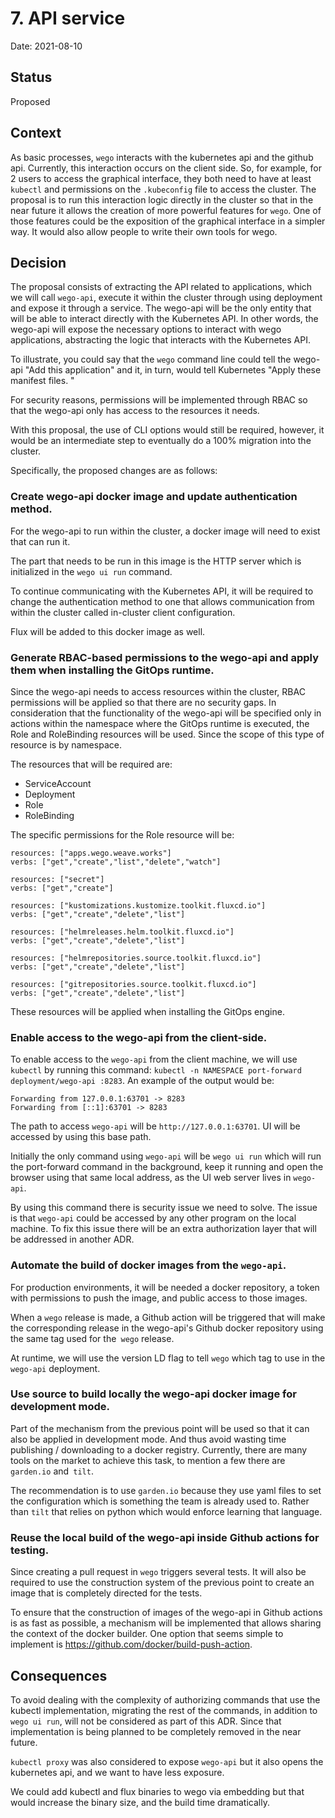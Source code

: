 # 7. API service

Date: 2021-08-10

## Status

Proposed

## Context

As basic processes, `wego` interacts with the kubernetes api and the github api. Currently, this interaction occurs on the client side. So, for example, for 2 users to access the graphical interface, they both need to have at least `kubectl` and permissions on the `.kubeconfig` file to access the cluster. The proposal is to run this interaction logic directly in the cluster so that in the near future it allows the creation of more powerful features for `wego`. One of those features could be the exposition of the graphical interface in a simpler way. It would also allow people to write their own tools for wego.

## Decision

The proposal consists of extracting the API related to applications, which we will call `wego-api`, execute it within the cluster through using deployment and expose it through a service. The wego-api will be the only entity that will be able to interact directly with the Kubernetes API. In other words, the wego-api will expose the necessary options to interact with wego applications, abstracting the logic that interacts with the Kubernetes API.

To illustrate, you could say that the `wego` command line could tell the wego-api "Add this application" and it, in turn, would tell Kubernetes "Apply these manifest files. "

For security reasons, permissions will be implemented through RBAC so that the wego-api only has access to the resources it needs.

With this proposal, the use of CLI options would still be required, however, it would be an intermediate step to eventually do
a 100% migration into the cluster.

Specifically, the proposed changes are as follows:

### Create wego-api docker image and update authentication method.

For the wego-api to run within the cluster, a docker image will need to exist that can run it.

The part that needs to be run in this image is the HTTP server which is initialized in the `wego ui run` command.

To continue communicating with the Kubernetes API, it will be required to change the authentication method to one that allows communication from within the cluster called in-cluster client configuration.

Flux will be added to this docker image as well.

### Generate RBAC-based permissions to the wego-api and apply them when installing the GitOps runtime.

Since the wego-api needs to access resources within the cluster, RBAC permissions will be applied so that there are no security gaps. In consideration that the functionality of the wego-api will be specified only in actions within the namespace where the GitOps runtime is executed, the Role and RoleBinding resources will be used. Since the scope of this type of resource is by namespace. 

The resources that will be required are:

- ServiceAccount
- Deployment
- Role
- RoleBinding

The specific permissions for the Role resource will be:

```
resources: ["apps.wego.weave.works"]
verbs: ["get","create","list","delete","watch"]

resources: ["secret"]
verbs: ["get","create"]

resources: ["kustomizations.kustomize.toolkit.fluxcd.io"]
verbs: ["get","create","delete","list"]

resources: ["helmreleases.helm.toolkit.fluxcd.io"]
verbs: ["get","create","delete","list"]

resources: ["helmrepositories.source.toolkit.fluxcd.io"]
verbs: ["get","create","delete","list"]

resources: ["gitrepositories.source.toolkit.fluxcd.io"]
verbs: ["get","create","delete","list"]
```

These resources will be applied when installing the GitOps engine.

### Enable access to the wego-api from the client-side.

To enable access to the `wego-api` from the client machine, we will use `kubectl` by running this command: `kubectl -n NAMESPACE port-forward deployment/wego-api :8283`. An example of the output would be: 
```
Forwarding from 127.0.0.1:63701 -> 8283
Forwarding from [::1]:63701 -> 8283
```

The path to access `wego-api` will be `http://127.0.0.1:63701`. UI will be accessed by using this base path. 

Initially the only command using `wego-api` will be `wego ui run` which will run the port-forward command in the background, keep it running and open the browser using that same local address, as the UI web server lives in `wego-api`.

By using this command there is security issue we need to solve. The issue is that `wego-api` could be accessed by any other program on the local machine. To fix this issue there will be an extra authorization layer that will be addressed in another ADR. 

### Automate the build of docker images from the `wego-api`.

For production environments, it will be needed a docker repository, a token with permissions to push the image, and public access to those images.

When a `wego` release is made, a Github action will be triggered that will make the corresponding release in the wego-api's Github docker repository using the same tag used for the` wego` release.

At runtime, we will use the version LD flag to tell `wego` which tag to use in the `wego-api` deployment.

### Use source to build locally the wego-api docker image for development mode.

Part of the mechanism from the previous point will be used so that it can also be applied in development mode. And thus avoid wasting time publishing / downloading to a docker registry. Currently, there are many tools on the market to achieve this task, to mention a few there are `garden.io` and` tilt`.

The recommendation is to use `garden.io` because they use yaml files to set the configuration which is something the team is already used to. Rather than `tilt` that relies on python which would enforce learning that language. 

### Reuse the local build of the wego-api inside Github actions for testing.

Since creating a pull request in `wego` triggers several tests. It will also be required to use the construction system of the previous point to create an image that is completely directed for the tests.

To ensure that the construction of images of the wego-api in Github actions is as fast as possible, a mechanism will be implemented that allows sharing the context of the docker builder. One option that seems simple to implement is https://github.com/docker/build-push-action.

## Consequences

To avoid dealing with the complexity of authorizing commands that use the kubectl implementation, migrating the rest of the commands, in addition to `wego ui run`, will not be considered as part of this ADR. Since that implementation is being planned to be completely removed in the near future.

`kubectl proxy` was also considered to expose `wego-api` but it also opens the kubernetes api, and we want to have less exposure.

We could add kubectl and flux binaries to wego via embedding but that would increase the binary size, and the build time dramatically.

